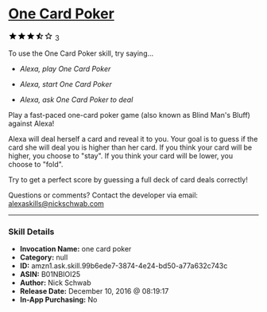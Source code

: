 # [One Card Poker](http://alexa.amazon.com/#skills/amzn1.ask.skill.99b6ede7-3874-4e24-bd50-a77a632c743c)
![3.7 stars](../../images/ic_star_black_18dp_1x.png)![3.7 stars](../../images/ic_star_black_18dp_1x.png)![3.7 stars](../../images/ic_star_black_18dp_1x.png)![3.7 stars](../../images/ic_star_half_black_18dp_1x.png)![3.7 stars](../../images/ic_star_border_black_18dp_1x.png) 3

To use the One Card Poker skill, try saying...

* *Alexa, play One Card Poker*

* *Alexa, start One Card Poker*

* *Alexa, ask One Card Poker to deal*

Play a fast-paced one-card poker game (also known as Blind Man's Bluff) against Alexa!

Alexa will deal herself a card and reveal it to you. Your goal is to guess if the card she will deal you is higher than her card. If you think your card will be higher, you choose to "stay". If you think your card will be lower, you choose to "fold". 

Try to get a perfect score by guessing a full deck of card deals correctly!

Questions or comments? Contact the developer via email: alexaskills@nickschwab.com

***

### Skill Details

* **Invocation Name:** one card poker
* **Category:** null
* **ID:** amzn1.ask.skill.99b6ede7-3874-4e24-bd50-a77a632c743c
* **ASIN:** B01NBIOI25
* **Author:** Nick Schwab
* **Release Date:** December 10, 2016 @ 08:19:17
* **In-App Purchasing:** No
